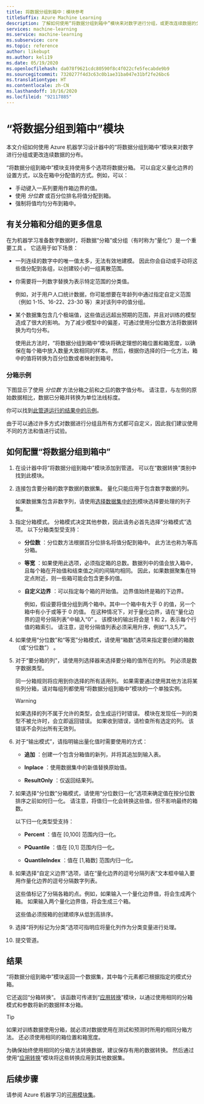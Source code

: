 ```yaml
---
title: 将数据分组到箱中：模块参考
titleSuffix: Azure Machine Learning
description: 了解如何使用“将数据分组到箱中”模块来对数字进行分组，或更改连续数据的分布。
services: machine-learning
ms.service: machine-learning
ms.subservice: core
ms.topic: reference
author: likebupt
ms.author: keli19
ms.date: 05/19/2020
ms.openlocfilehash: da078f9621cdc80590f8c4f022cfe5fecabde9b9
ms.sourcegitcommit: 7320277f4d3c63c0b1ae31ba047e31bf2fe26bc6
ms.translationtype: HT
ms.contentlocale: zh-CN
ms.lasthandoff: 10/16/2020
ms.locfileid: "92117885"
---
```

# <a name="group-data-into-bins-module"></a>“将数据分组到箱中”模块

本文介绍如何使用 Azure 机器学习设计器中的“将数据分组到箱中”模块来对数字进行分组或更改连续数据的分布。

“将数据分组到箱中”模块支持使用多个选项将数据分箱。 可以自定义量化边界的设置方式，以及在箱中分配值的方式。例如，可以：  

+ 手动键入一系列要用作箱边界的值。  
+ 使用 *分位数* 或百分位排名将值分配到箱。  
+ 强制将值均匀分布到箱中。  

## <a name="more-about-binning-and-grouping"></a>有关分箱和分组的更多信息

在为机器学习准备数字数据时，将数据“分箱”或分组（有时称为“量化”）是一个重要工具 。 它适用于如下场景：

+ 一列连续的数字中的唯一值太多，无法有效地建模。 因此你会自动或手动将这些值分配到各组，以创建较小的一组离散范围。

+ 你需要将一列数字替换为表示特定范围的分类值。

    例如，对于用户人口统计数据，你可能想要在年龄列中通过指定自定义范围（例如 1-15、16-22、23-30 等）来对该列中的值分组。

+ 某个数据集包含几个极端值，这些值远远超出预期的范围，并且对训练的模型造成了很大的影响。 为了减少模型中的偏差，可通过使用分位数方法将数据转换为均匀分布。

    使用此方法时，“将数据分组到箱中”模块将确定理想的箱位置和箱宽度，以确保在每个箱中放入数量大致相同的样本。 然后，根据你选择的归一化方法，箱中的值将转换为百分位数或者映射到箱号。

### <a name="examples-of-binning"></a>分箱示例

下图显示了使用 *分位数* 方法分箱之前和之后的数字值分布。 请注意，与左侧的原始数据相比，数据已分箱并转换为单位法线标度。  

你可以找到[此管道运行的结果中的示例](https://studio.ml.azure.cn/visualinterface/authoring/Normal/87270db9-4651-448e-bd28-8ef7428084dc?wsid=%2Fsubscriptions%2Fe9b2ec51-5c94-4fa8-809a-dc1e695e4896%2Fresourcegroups%2Fmodule-ws-rg%2Fworkspaces%2Fmodule-prerelease-119&flight=cm&tid=72f988bf-86f1-41af-91ab-2d7cd011db47&smtendpoint=https%3A%2F%2Fsmt-test1.azureml-test.net)。

由于可以通过许多方式对数据进行分组且所有方式都可自定义，因此我们建议使用不同的方法和值进行试验。 

## <a name="how-to-configure-group-data-into-bins"></a>如何配置“将数据分组到箱中”

1. 在设计器中将“将数据分组到箱中”模块添加到管道。 可以在“数据转换”类别中找到此模块。

2. 连接包含要分箱的数字数据的数据集。 量化只能应用于包含数字数据的列。 

    如果数据集包含非数字列，请使用[选择数据集中的列](select-columns-in-dataset.md)模块选择要处理的列子集。

3. 指定分箱模式。 分箱模式决定其他参数，因此请务必首先选择“分箱模式”选项。 以下分箱类型受支持：

    - **分位数** ：分位数方法根据百分位排名将值分配到箱中。 此方法也称为等高分箱。

    - **等宽** ：如果使用此选项，必须指定箱的总数。数据列中的值会放入箱中，且每个箱在开始值和结束值之间的间隔均相同。 因此，如果数据聚集在特定点附近，则一些箱可能会包含更多的值。

    - **自定义边界** ：可以指定每个箱的开始值。 边界值始终是箱的下边界。 
    
      例如，假设要将值分组到两个箱中。其中一个箱中有大于 0 的值，另一个箱中有小于或等于 0 的值。 在这种情况下，对于量化边界，请在“量化边界的逗号分隔列表”中输入“0” 。 该模块的输出将会是 1 和 2，表示每个行值的箱索引。 请注意，逗号分隔值列表必须采用升序，例如“1,3,5,7”。

4. 如果使用“分位数”和“等宽”分箱模式，请使用“箱数”选项来指定要创建的箱数（或“分位数”）  。

5. 对于“要分箱的列”，请使用列选择器来选择要分箱的值所在的列。 列必须是数字数据类型。

    同一分箱规则将应用到你选择的所有适用列。 如果需要通过使用其他方法将某些列分箱，请对每组列都使用“将数据分组到箱中”模块的一个单独实例。

    > [!WARNING]
    > 如果选择的列不属于允许的类型，会生成运行时错误。 模块在发现任一列的类型不被允许时，会立即返回错误。 如果收到错误，请检查所有选定的列。 该错误不会列出所有无效列。

6. 对于“输出模式”，请指明输出量化值时需要使用的方式：

    + **追加** ：创建一个包含分箱值的新列，并将其追加到输入表。

    + **Inplace** ：使用数据集中的新值替换原始值。

    + **ResultOnly** ：仅返回结果列。

7. 如果选择“分位数”分箱模式，请使用“分位数归一化”选项来确定值在按分位数排序之前如何归一化。  请注意，将值归一化会转换这些值，但不影响最终的箱数。

    以下归一化类型受支持：

    + **Percent** ：值在 [0,100] 范围内归一化。

    + **PQuantile** ：值在 [0,1] 范围内归一化。

    + **QuantileIndex** ：值在 [1,箱数] 范围内归一化。

8. 如果选择“自定义边界”选项，请在“量化边界的逗号分隔列表”文本框中输入要用作量化边界的逗号分隔数字列表。 

    这些值标记了分隔各箱的点。例如，如果输入一个量化边界值，将会生成两个箱。 如果输入两个量化边界值，将会生成三个箱。

    这些值必须按箱的创建顺序从低到高排序。

10. 选择“将列标记为分类”选项可指明应将量化列作为分类变量进行处理。

11. 提交管道。

## <a name="results"></a>结果

“将数据分组到箱中”模块返回一个数据集，其中每个元素都已根据指定的模式分箱。 

它还返回“分箱转换”。 该函数可传递到“[应用转换](apply-transformation.md)”模块，以通过使用相同的分箱模式和参数将新的数据样本分箱。  

> [!TIP]
> 如果对训练数据使用分箱，就必须对数据使用在测试和预测时所用的相同分箱方法。 还必须使用相同的箱位置和箱宽度。 
> 
> 为确保始终使用相同的分箱方法转换数据，建议保存有用的数据转换。 然后通过使用“[应用转换](apply-transformation.md)”模块将这些转换应用到其他数据集。

## <a name="next-steps"></a>后续步骤

请参阅 Azure 机器学习的[可用模块集](module-reference.md)。 
